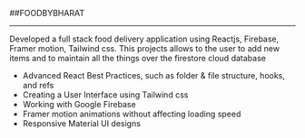 ##FOODBYBHARAT
<hr>

Developed a full stack food delivery application using Reactjs, Firebase, Framer motion, Tailwind css. This projects allows to the user to add new items and to maintain all the things over the firestore cloud database
- Advanced React Best Practices, such as folder & file structure, hooks, and refs
- Creating a User Interface using Tailwind css
- Working with Google Firebase
- Framer motion animations without affecting loading speed
- Responsive Material UI designs
